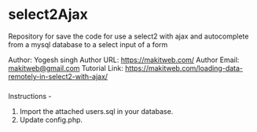 # select2Ajax

Repository for save the code for use a select2 with ajax  and autocomplete from a mysql database to a select input of a form

Author: Yogesh singh
Author URL: https://makitweb.com/
Author Email: makitweb@gmail.com
Tutorial Link: https://makitweb.com/loading-data-remotely-in-select2-with-ajax/

#####


Instructions -

1. Import the attached users.sql in your database.
2. Update config.php.


